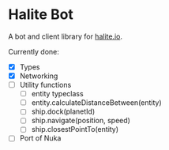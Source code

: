# Halite Bot

A bot and client library for [halite.io](https://www.halite.io).

Currently done:

- [x] Types
- [x] Networking
- [ ] Utility functions
  - [ ] entity typeclass
  - [ ] entity.calculateDistanceBetween(entity)
  - [ ] ship.dock(planetId)
  - [ ] ship.navigate(position, speed)
  - [ ] ship.closestPointTo(entity)
- [ ] Port of Nuka
